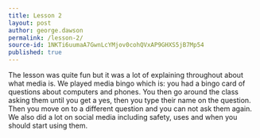 ```yaml
---
title: Lesson 2
layout: post
author: george.dawson
permalink: /lesson-2/
source-id: 1NKTi6uumaA7GwnLcYMjov0cohQVxAP9GHXS5jB7Mp54
published: true
---
```

The lesson was quite fun but it was a lot of explaining throughout about what media is. We played media bingo which is: you had a bingo card of questions about computers and phones. You then go around the class asking them until you get a yes, then you type their name on the question. Then you move on to a different question and you can not ask them again. We also did a lot on social media including safety, uses and when you should start using them.

